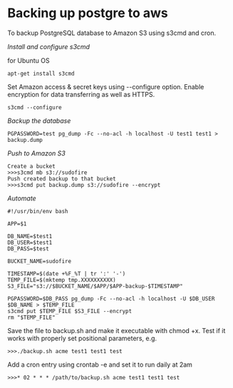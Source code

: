 
# Backing up postgre to aws

To backup PostgreSQL database to Amazon S3 using s3cmd and cron.

*Install and configure s3cmd*

for Ubuntu OS
```
apt-get install s3cmd
```

Set Amazon access & secret keys using --configure option. Enable encryption for data transferring as well as HTTPS.
```
s3cmd --configure
```

*Backup the database*
```
PGPASSWORD=test pg_dump -Fc --no-acl -h localhost -U test1 test1 > backup.dump
```

*Push to Amazon S3*
```
Create a bucket
>>>s3cmd mb s3://sudofire
Push created backup to that bucket
>>>s3cmd put backup.dump s3://sudofire --encrypt
```

*Automate*

```
#!/usr/bin/env bash

APP=$1

DB_NAME=$test1
DB_USER=$test1
DB_PASS=$test

BUCKET_NAME=sudofire

TIMESTAMP=$(date +%F_%T | tr ':' '-')
TEMP_FILE=$(mktemp tmp.XXXXXXXXXX)
S3_FILE="s3://$BUCKET_NAME/$APP/$APP-backup-$TIMESTAMP"

PGPASSWORD=$DB_PASS pg_dump -Fc --no-acl -h localhost -U $DB_USER $DB_NAME > $TEMP_FILE
s3cmd put $TEMP_FILE $S3_FILE --encrypt
rm "$TEMP_FILE"
```
Save the file to backup.sh and make it executable with chmod +x. Test if it works with properly set positional parameters, e.g.
```
>>>./backup.sh acme test1 test1 test
```

Add a cron entry using crontab -e and set it to run daily at 2am

```
>>>* 02 * * * /path/to/backup.sh acme test1 test1 test
```
